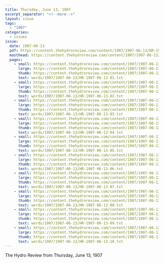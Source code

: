 ```yaml
---
title: Thursday, June 13, 1907
excerpt_separator: "<!--more-->"
layout: issue
tags:
  - "1907"
categories:
  - issues
issue:
  date: 1907-06-13
  pdf: https://content.thehydroreview.com/content/1907/1907-06-13/HR-1907-06-13.pdf
  masthead: https://content.thehydroreview.com/content/1907/1907-06-13/masthead/HR-1907-06-13.jpg
  pages:
    - small: https://content.thehydroreview.com/content/1907/1907-06-13/small/HR-1907-06-13-01.jpg
      large: https://content.thehydroreview.com/content/1907/1907-06-13/large/HR-1907-06-13-01.jpg
      thumb: https://content.thehydroreview.com/content/1907/1907-06-13/thumbnails/HR-1907-06-13-01.jpg
      text: words/1907/1907-06-13/HR-1907-06-13-01.txt
    - small: https://content.thehydroreview.com/content/1907/1907-06-13/small/HR-1907-06-13-02.jpg
      large: https://content.thehydroreview.com/content/1907/1907-06-13/large/HR-1907-06-13-02.jpg
      thumb: https://content.thehydroreview.com/content/1907/1907-06-13/thumbnails/HR-1907-06-13-02.jpg
      text: words/1907/1907-06-13/HR-1907-06-13-02.txt
    - small: https://content.thehydroreview.com/content/1907/1907-06-13/small/HR-1907-06-13-03.jpg
      large: https://content.thehydroreview.com/content/1907/1907-06-13/large/HR-1907-06-13-03.jpg
      thumb: https://content.thehydroreview.com/content/1907/1907-06-13/thumbnails/HR-1907-06-13-03.jpg
      text: words/1907/1907-06-13/HR-1907-06-13-03.txt
    - small: https://content.thehydroreview.com/content/1907/1907-06-13/small/HR-1907-06-13-04.jpg
      large: https://content.thehydroreview.com/content/1907/1907-06-13/large/HR-1907-06-13-04.jpg
      thumb: https://content.thehydroreview.com/content/1907/1907-06-13/thumbnails/HR-1907-06-13-04.jpg
      text: words/1907/1907-06-13/HR-1907-06-13-04.txt
    - small: https://content.thehydroreview.com/content/1907/1907-06-13/small/HR-1907-06-13-05.jpg
      large: https://content.thehydroreview.com/content/1907/1907-06-13/large/HR-1907-06-13-05.jpg
      thumb: https://content.thehydroreview.com/content/1907/1907-06-13/thumbnails/HR-1907-06-13-05.jpg
      text: words/1907/1907-06-13/HR-1907-06-13-05.txt
    - small: https://content.thehydroreview.com/content/1907/1907-06-13/small/HR-1907-06-13-06.jpg
      large: https://content.thehydroreview.com/content/1907/1907-06-13/large/HR-1907-06-13-06.jpg
      thumb: https://content.thehydroreview.com/content/1907/1907-06-13/thumbnails/HR-1907-06-13-06.jpg
      text: words/1907/1907-06-13/HR-1907-06-13-06.txt
    - small: https://content.thehydroreview.com/content/1907/1907-06-13/small/HR-1907-06-13-07.jpg
      large: https://content.thehydroreview.com/content/1907/1907-06-13/large/HR-1907-06-13-07.jpg
      thumb: https://content.thehydroreview.com/content/1907/1907-06-13/thumbnails/HR-1907-06-13-07.jpg
      text: words/1907/1907-06-13/HR-1907-06-13-07.txt
    - small: https://content.thehydroreview.com/content/1907/1907-06-13/small/HR-1907-06-13-08.jpg
      large: https://content.thehydroreview.com/content/1907/1907-06-13/large/HR-1907-06-13-08.jpg
      thumb: https://content.thehydroreview.com/content/1907/1907-06-13/thumbnails/HR-1907-06-13-08.jpg
      text: words/1907/1907-06-13/HR-1907-06-13-08.txt
    - small: https://content.thehydroreview.com/content/1907/1907-06-13/small/HR-1907-06-13-09.jpg
      large: https://content.thehydroreview.com/content/1907/1907-06-13/large/HR-1907-06-13-09.jpg
      thumb: https://content.thehydroreview.com/content/1907/1907-06-13/thumbnails/HR-1907-06-13-09.jpg
      text: words/1907/1907-06-13/HR-1907-06-13-09.txt
    - small: https://content.thehydroreview.com/content/1907/1907-06-13/small/HR-1907-06-13-10.jpg
      large: https://content.thehydroreview.com/content/1907/1907-06-13/large/HR-1907-06-13-10.jpg
      thumb: https://content.thehydroreview.com/content/1907/1907-06-13/thumbnails/HR-1907-06-13-10.jpg
      text: words/1907/1907-06-13/HR-1907-06-13-10.txt
---
```


The Hydro Review from Thursday, June 13, 1907

<!--more-->

